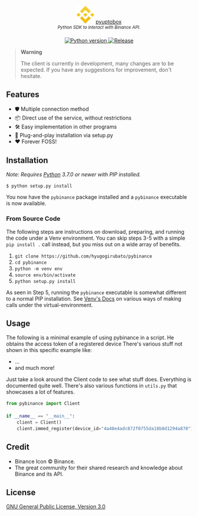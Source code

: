<p align="center">
    <img src="docs/images/binance_icon_24.svg"> <a href="https://github.com/hyugogirubato/pybinance">pyuptobox</a>
    <br/>
    <sup><em>Python SDK to interact with Binance API.</em></sup>
</p>

<p align="center">
    <a href="https://pypi.org/project/pybinance">
        <img src="https://img.shields.io/badge/python-3.7%2B-informational" alt="Python version">
    </a>
    <a href="https://github.com/hyugogirubato/pybinance/releases">
        <img src="https://img.shields.io/github/release-date/hyugogirubato/pycbzhelper?style=plastic" alt="Release">
    </a>
</p>

> **Warning**
> 
> The client is currently in development, many changes are to be expected. If you have any suggestions for improvement, don't hesitate.

## Features

- 🛡️ Multiple connection method
- 📦 Direct use of the service, without restrictions
- 🛠️ Easy implementation in other programs
- 🧩 Plug-and-play installation via setup.py
- ❤️ Forever FOSS!

## Installation

*Note: Requires [Python] 3.7.0 or newer with PIP installed.*

```shell
$ python setup.py install
```

You now have the `pybinance` package installed and a `pybinance` executable is now available.


### From Source Code

The following steps are instructions on download, preparing, and running the code under a Venv environment.
You can skip steps 3-5 with a simple `pip install .` call instead, but you miss out on a wide array of benefits.

1. `git clone https://github.com/hyugogirubato/pybinance`
2. `cd pybinance`
3. `python -m venv env`  
4. `source env/bin/activate`   
5. `python setup.py install`

As seen in Step 5, running the `pybinance` executable is somewhat different to a normal PIP installation.
See [Venv's Docs] on various ways of making calls under the virtual-environment.

  [Python]: <https://python.org>
  [Venv's]: <https://docs.python.org/3/tutorial/venv.html>
  [Venv's Docs]: <https://docs.python.org/3/library/venv.html>

## Usage

The following is a minimal example of using pybinance in a script. He obtains the access token
of a registered device There's various stuff not shown in this specific example like:

- ...
- and much more!

Just take a look around the Client code to see what stuff does. Everything is documented quite well.
There's also various functions in `utils.py` that showcases a lot of features.

```py
from pybinance import Client

if __name__ == "__main__":
    client = Client()
    client.immed_register(device_id="4a48e4adc872f0755da18b8d1294a878")
```

## Credit

- Binance Icon &copy; Binance.
- The great community for their shared research and knowledge about Binance and its API.

## License

[GNU General Public License, Version 3.0](LICENSE)
